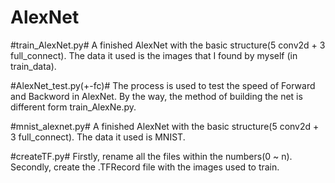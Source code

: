 # AlexNet

#train_AlexNet.py#
  A finished AlexNet with the basic structure(5 conv2d + 3 full_connect).
  The data it used is the images that I found by myself (in train_data).
 
#AlexNet_test.py(+-fc)#
  The process is used to test the speed of Forward and Backword in AlexNet. 
  By the way, the method of building the net is different form train_AlexNe.py.
  
#mnist_alexnet.py#
  A finished AlexNet with the basic structure(5 conv2d + 3 full_connect).
  The data it used is MNIST.
  
#createTF.py#
  Firstly, rename all the files within the numbers(0 ~ n).
  Secondly, create the .TFRecord file with the images used to train.
